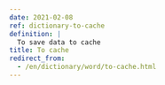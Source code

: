 ```yaml
---
date: 2021-02-08
ref: dictionary-to-cache
definition: |
  To save data to cache
title: To cache
redirect_from:
  - /en/dictionary/word/to-cache.html
---
```

